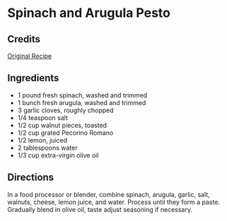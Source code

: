 # Spinach and Arugula Pesto 

<!-- BEGIN content -->

## Credits

[Original Recipe](http://www.foodtv.com/recipes/re-c1/0,6255,16188,00.html "http://www.foodtv.com/recipes/re-c1/0,6255,16188,00.html")

## Ingredients

- 1 pound fresh spinach, washed and trimmed
- 1 bunch fresh arugula, washed and trimmed
- 3 garlic cloves, roughly chopped 
- 1/4 teaspoon salt
- 1/2 cup walnut pieces, toasted 
- 1/2 cup grated Pecorino Romano 
- 1/2 lemon, juiced
- 2 tablespoons water 
- 1/3 cup extra-virgin olive oil

## Directions

In a food processor or blender, combine spinach, arugula, garlic, salt, walnuts, cheese, lemon juice, and water. Process until they form a paste. Gradually blend in olive oil, taste adjust seasoning if necessary.

<!-- END content -->

